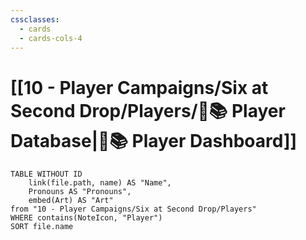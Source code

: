 ```yaml
---
cssclasses:
  - cards
  - cards-cols-4
---
```

# [[10 - Player Campaigns/Six at Second Drop/Players/🧙📚 Player Database|🧙📚 Player Dashboard]]
```dataview
TABLE WITHOUT ID 
	link(file.path, name) AS "Name", 
	Pronouns AS "Pronouns",
	embed(Art) AS "Art"
from "10 - Player Campaigns/Six at Second Drop/Players"
WHERE contains(NoteIcon, "Player")
SORT file.name
```
